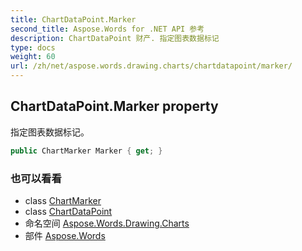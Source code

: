 ```yaml
---
title: ChartDataPoint.Marker
second_title: Aspose.Words for .NET API 参考
description: ChartDataPoint 财产. 指定图表数据标记
type: docs
weight: 60
url: /zh/net/aspose.words.drawing.charts/chartdatapoint/marker/
---
```

## ChartDataPoint.Marker property

指定图表数据标记。

```csharp
public ChartMarker Marker { get; }
```

### 也可以看看

* class [ChartMarker](../../chartmarker/)
* class [ChartDataPoint](../)
* 命名空间 [Aspose.Words.Drawing.Charts](../../chartdatapoint/)
* 部件 [Aspose.Words](../../../)


